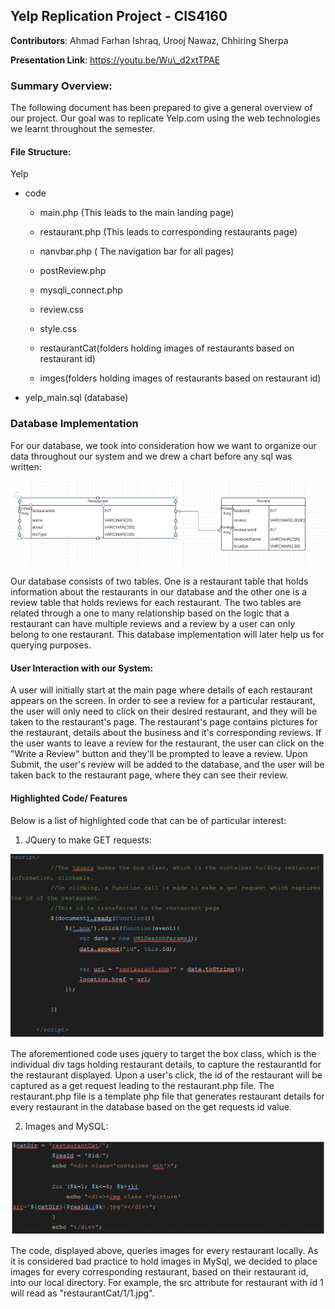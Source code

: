 

## Yelp Replication Project - CIS4160

**Contributors**: Ahmad Farhan Ishraq, Urooj Nawaz, Chhiring Sherpa

**Presentation Link**: https://youtu.be/Wu\_d2xtTPAE

### Summary Overview:

The following document has been prepared to give a general overview of our project. Our goal was to replicate Yelp.com using the web technologies we learnt throughout the semester.

#### File Structure:

Yelp

- code

  - main.php (This leads to the main landing page)

  - restaurant.php (This leads to corresponding restaurants page)

  - nanvbar.php ( The navigation bar for all pages)

  - postReview.php

  - mysqli\_connect.php

  - review.css

  - style.css
  - restaurantCat(folders holding images of restaurants based on restaurant id)

  - imges(folders holding images of restaurants based on restaurant id)

- yelp\_main.sql (database)

### Database Implementation

For our database, we took into consideration how we want to organize our data throughout our system and we drew a chart before any sql was written:

![Image of DB](database.png)

Our database consists of two tables. One is a restaurant table that holds information about the restaurants in our database and the other one is a review table that holds reviews for each restaurant. The two tables are related through a one to many relationship based on the logic that a restaurant can have multiple reviews and a review by a user can only belong to one restaurant. This database implementation will later help us for querying purposes.

#### User Interaction with our System:

A user will initially start at the main page where details of each restaurant appears on the screen. In order to see a review for a particular restaurant, the user will only need to click on their desired restaurant, and they will be taken to the restaurant&#39;s page. The restaurant&#39;s page contains pictures for the restaurant, details about the business and it&#39;s corresponding reviews. If the user wants to leave a review for the restaurant, the user can click on the &quot;Write a Review&quot; button and they&#39;ll be prompted to leave a review. Upon Submit, the user&#39;s review will be added to the database, and the user will be taken back to the restaurant page, where they can see their review.

#### Highlighted Code/ Features

Below is a list of highlighted code that can be of particular interest:

1. JQuery to make GET requests:

![Image of Highlight1](1highlight.png)

The aforementioned code uses jquery to target the box class, which is the individual div tags holding restaurant details, to capture the restaurantId for the restaurant displayed. Upon a user&#39;s click, the id of the restaurant will be captured as a get request leading to the restaurant.php file. The restaurant.php file is a template php file that generates restaurant details for every restaurant in the database based on the get requests id value.

2. Images and MySQL:

![Image of Highlight2](2highlight.png)

The code, displayed above, queries images for every restaurant locally. As it is considered bad practice to hold images in MySql, we decided to place images for every corresponding restaurant, based on their restaurant id, into our local directory. For example, the src attribute for restaurant with id 1 will read as &quot;restaurantCat/1/1.jpg&quot;.
